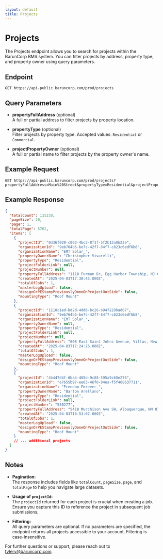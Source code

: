 ```yaml
---
layout: default
title: Projects
---
```


# Projects

The Projects endpoint allows you to search for projects within the BarunCorp BMS system. You can filter projects by address, property type, and property owner using query parameters.

## Endpoint

```
GET https://api-public.baruncorp.com/prod/projects
```

## Query Parameters

- **propertyFullAddress** (optional)  
  A full or partial address to filter projects by property location.

- **propertyType** (optional)  
  Filter projects by property type. Accepted values: `Residential` or `Commercial`.

- **projectPropertyOwner** (optional)  
  A full or partial name to filter projects by the property owner's name.

## Example Request

```
GET https://api-public.baruncorp.com/prod/projects?propertyFullAddress=Main%20Street&propertyType=Residential&projectPropertyOwner=Smith
```

## Example Response

```json
{
  "totalCount": 115230,
  "pageSize": 20,
  "page": 1,
  "totalPage": 5762,
  "items": [
    {
      "projectId": "0d36f020-c063-4bc3-8f1f-5f2b13a8b23e",
      "organizationId": "9eb764b5-be7c-42f7-84f7-c823c6edf6b8",
      "organizationName": "EMT Solar_",
      "propertyOwnerName": "Christopher Vivarelli",
      "propertyType": "Residential",
      "projectFolderLink": null,
      "projectNumber": null,
      "propertyFullAddress": "1110 Furman Dr, Egg Harbor Township, NJ 08234, USA",
      "createdAt": "2025-04-03T17:30:43.000Z",
      "totalOfJobs": 1,
      "masterLogUpload": false,
      "designOrPEStampPreviouslyDoneOnProjectOutSide": false,
      "mountingType": "Roof Mount"
    },
    {
      "projectId": "1110c1ed-bd2d-4dd6-bc26-b947229bad07",
      "organizationId": "9eb764b5-be7c-42f7-84f7-c823c6edf6b8",
      "organizationName": "EMT Solar_",
      "propertyOwnerName": null,
      "propertyType": "Residential",
      "projectFolderLink": null,
      "projectNumber": null,
      "propertyFullAddress": "608 East Saint Johns Avenue, Villas, New Jersey 08251, United States",
      "createdAt": "2025-04-03T17:24:26.000Z",
      "totalOfJobs": 1,
      "masterLogUpload": false,
      "designOrPEStampPreviouslyDoneOnProjectOutSide": false,
      "mountingType": "Roof Mount"
    },
    {
      "projectId": "4b447d4f-6ba4-465d-9c88-595a9c68e276",
      "organizationId": "e7655b97-ee63-46f0-94ea-f5f468637711",
      "organizationName": "Freedom Forever_",
      "propertyOwnerName": "Barton Arellano",
      "propertyType": "Residential",
      "projectFolderLink": null,
      "projectNumber": "530277",
      "propertyFullAddress": "5418 Murchison Ave SW, Albuquerque, NM 87121, USA",
      "createdAt": "2025-04-03T16:53:07.000Z",
      "totalOfJobs": 1,
      "masterLogUpload": false,
      "designOrPEStampPreviouslyDoneOnProjectOutSide": false,
      "mountingType": "Roof Mount"
    }
    // ... additional projects
  ]
}
```

## Notes

- **Pagination:**  
  The response includes fields like `totalCount`, `pageSize`, `page`, and `totalPage` to help you navigate large datasets.

- **Usage of `projectId`:**  
  The `projectId` returned for each project is crucial when creating a job. Ensure you capture this ID to reference the project in subsequent job submissions.

- **Filtering:**  
  All query parameters are optional. If no parameters are specified, the endpoint returns all projects accessible to your account. Filtering is case-insensitive.

For further questions or support, please reach out to [tylery@baruncorp.com](mailto:tylery@baruncorp.com).